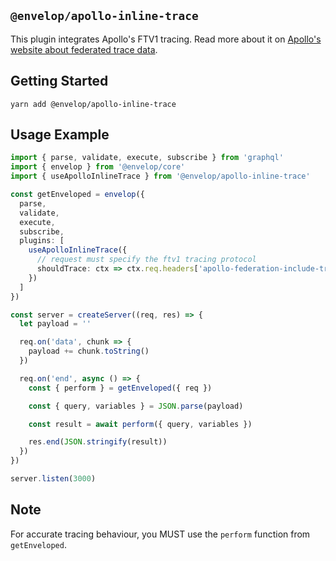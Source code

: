 ## `@envelop/apollo-inline-trace`

This plugin integrates Apollo's FTV1 tracing. Read more about it on [Apollo's website about federated trace data](https://www.apollographql.com/docs/federation/metrics/).

## Getting Started

```
yarn add @envelop/apollo-inline-trace
```

## Usage Example

```ts
import { parse, validate, execute, subscribe } from 'graphql'
import { envelop } from '@envelop/core'
import { useApolloInlineTrace } from '@envelop/apollo-inline-trace'

const getEnveloped = envelop({
  parse,
  validate,
  execute,
  subscribe,
  plugins: [
    useApolloInlineTrace({
      // request must specify the ftv1 tracing protocol
      shouldTrace: ctx => ctx.req.headers['apollo-federation-include-trace'] === 'ftv1'
    })
  ]
})

const server = createServer((req, res) => {
  let payload = ''

  req.on('data', chunk => {
    payload += chunk.toString()
  })

  req.on('end', async () => {
    const { perform } = getEnveloped({ req })

    const { query, variables } = JSON.parse(payload)

    const result = await perform({ query, variables })

    res.end(JSON.stringify(result))
  })
})

server.listen(3000)
```

## Note

For accurate tracing behaviour, you MUST use the `perform` function from `getEnveloped`.
